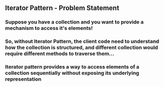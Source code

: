 ## Iterator Pattern - Problem Statement
### Suppose you have a collection and you want to provide a mechanism to access it's elements!
### So, without Iterator Pattern, the client code need to understand how the collection is structured, and different collection would require different methods to traverse them... 
### Iterator pattern provides a way to access elements of a collection sequentially without exposing its underlying representation